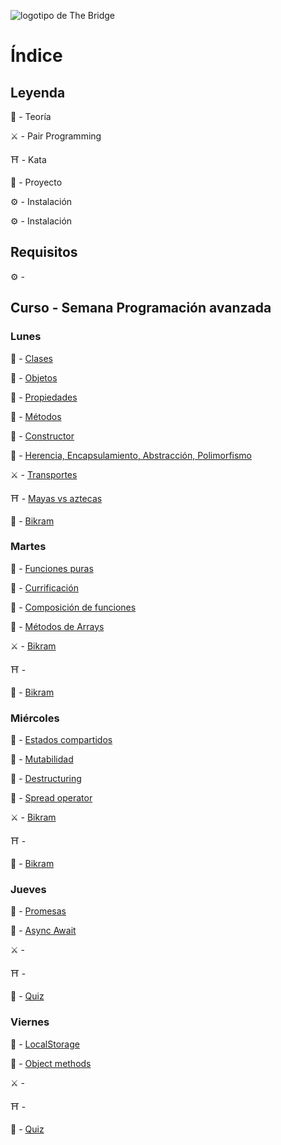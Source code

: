 ![logotipo de The Bridge](https://user-images.githubusercontent.com/27650532/77754601-e8365180-702b-11ea-8bed-5bc14a43f869.png  "logotipo de The Bridge")

# Índice

## Leyenda

:scroll: - Teoría

:crossed_swords: - Pair Programming

:shinto_shrine: - Kata

:european_castle: - Proyecto

:gear: - Instalación

:gear: - Instalación

## Requisitos

:gear: - []()

## Curso - Semana Programación avanzada

### Lunes

:scroll: - [Clases](https://www.w3schools.com/html/html_classes.asp)

:scroll: - [Objetos](https://www.w3schools.com/js/js_objects.asp)

:scroll: - [Propiedades]()

:scroll: - [Métodos]()

:scroll: - [Constructor](https://developer.mozilla.org/es/docs/Web/JavaScript/Referencia/Classes/constructor)

:scroll: - [Herencia, Encapsulamiento, Abstracción, Polimorfismo](https://developer.mozilla.org/es/docs/Web/JavaScript/Introducci%C3%B3n_a_JavaScript_orientado_a_objetos)

:crossed_swords: - [Transportes]()

:shinto_shrine: - [Mayas vs aztecas]()

:european_castle: - [Bikram](https://github.com/TheBridge-FullStackDeveloper/programacion-avanzada-bikram-objetos-clases)

###  Martes

:scroll: - [Funciones puras](https://www.etnassoft.com/2016/06/21/las-funciones-puras-en-javascript-concepto-ejemplos-y-beneficios/)

:scroll: - [Currificación](https://elabismodenull.wordpress.com/2016/12/08/programacion-funcional-en-javascript-la-currificacion/)

:scroll: - [Composición de funciones]()

:scroll: - [Métodos de Arrays]()

:crossed_swords: - [Bikram]()

:shinto_shrine: - []()

:european_castle: - [Bikram]()

### Miércoles

:scroll: - [Estados compartidos]()

:scroll: - [Mutabilidad]()

:scroll: - [Destructuring]()

:scroll: - [Spread operator]()

:crossed_swords: - [Bikram]()

:shinto_shrine: - []()

:european_castle: - [Bikram]()

### Jueves

:scroll: - [Promesas]()

:scroll: - [Async Await]()

:crossed_swords: - []()

:shinto_shrine: - []()

:european_castle: - [Quiz]()

### Viernes

:scroll: - [LocalStorage]()

:scroll: - [Object methods]()

:crossed_swords: - []()

:shinto_shrine: - []()

:european_castle: - [Quiz]()